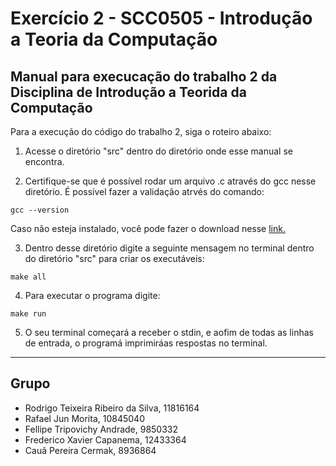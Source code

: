 # Exercício 2 - SCC0505 - Introdução a Teoria da Computação #

## Manual para execucação do trabalho 2 da Disciplina de Introdução a Teorida da Computação ##

Para a execução do código do trabalho 2, siga o roteiro abaixo:

1. Acesse o diretório "src" dentro do diretório onde esse manual se encontra.

2. Certifique-se que é possível rodar um arquivo .c através do gcc nesse diretório. É possível fazer a validação atrvés do comando:

```shell
gcc --version
```
Caso não esteja instalado, você pode fazer o download nesse <a href="https://gcc.gnu.org/install/binaries.html">link.</a>

3. Dentro desse diretório digite a seguinte mensagem no terminal dentro do diretório "src" para criar os executáveis:

```shell
make all
```

4. Para executar o programa digite:

```shell
make run
```

5. O seu terminal começará a receber o stdin, e aofim de todas as linhas de entrada, o programá imprimiráas respostas no terminal.

---

## Grupo
- Rodrigo Teixeira Ribeiro da Silva, 11816164
- Rafael Jun Morita, 10845040
- Fellipe Tripovichy Andrade, 9850332
- Frederico Xavier Capanema, 12433364
- Cauã Pereira Cermak, 8936864
